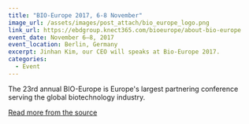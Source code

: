 ```yaml
---
title: "BIO-Europe 2017, 6-8 November"
image_url: /assets/images/post_attach/bio_europe_logo.png
link_url: https://ebdgroup.knect365.com/bioeurope/about-bio-europe
event_date: November 6–8, 2017
event_location: Berlin, Germany
excerpt: Jinhan Kim, our CEO will speaks at Bio-Europe 2017.
categories:
  - Event
---
```


The 23rd annual BIO-Europe is Europe's largest partnering conference serving the global biotechnology industry. 


[Read more from the source](https://ebdgroup.knect365.com/bioeurope/about-bio-europe)
